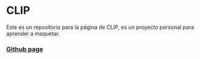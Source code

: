 # CLIP

Este es un repositorio para la página de CLIP, es un proyecto personal para aprender a maquetar.

### [Github page](https://cristhianbh98.github.io/CLIP/)

